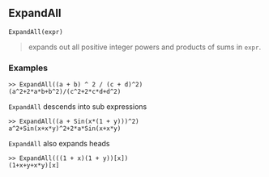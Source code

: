 ## ExpandAll

``` 
ExpandAll(expr)
```  

> expands out all positive integer powers and products of sums in `expr`. 

### Examples
```
>> ExpandAll((a + b) ^ 2 / (c + d)^2)
(a^2+2*a*b+b^2)/(c^2+2*c*d+d^2)
```

`ExpandAll` descends into sub expressions
```
>> ExpandAll((a + Sin(x*(1 + y)))^2)
a^2+Sin(x+x*y)^2+2*a*Sin(x+x*y) 
```

`ExpandAll` also expands heads
```
>> ExpandAll(((1 + x)(1 + y))[x])
(1+x+y+x*y)[x]
```